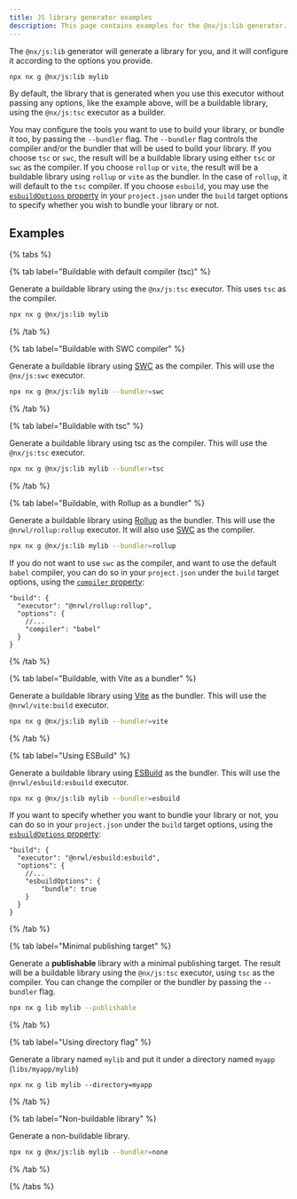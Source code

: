 ```yaml
---
title: JS library generator examples
description: This page contains examples for the @nx/js:lib generator.
---
```


The `@nx/js:lib` generator will generate a library for you, and it will configure it according to the options you provide.

```bash
npx nx g @nx/js:lib mylib
```

By default, the library that is generated when you use this executor without passing any options, like the example above, will be a buildable library, using the `@nx/js:tsc` executor as a builder.

You may configure the tools you want to use to build your library, or bundle it too, by passing the `--bundler` flag. The `--bundler` flag controls the compiler and/or the bundler that will be used to build your library. If you choose `tsc` or `swc`, the result will be a buildable library using either `tsc` or `swc` as the compiler. If you choose `rollup` or `vite`, the result will be a buildable library using `rollup` or `vite` as the bundler. In the case of `rollup`, it will default to the `tsc` compiler. If you choose `esbuild`, you may use the [`esbuildOptions` property](https://esbuild.github.io/api/) in your `project.json` under the `build` target options to specify whether you wish to bundle your library or not.

## Examples

{% tabs %}

{% tab label="Buildable with default compiler (tsc)" %}

Generate a buildable library using the `@nx/js:tsc` executor. This uses `tsc` as the compiler.

```bash
npx nx g @nx/js:lib mylib
```

{% /tab %}

{% tab label="Buildable with SWC compiler" %}

Generate a buildable library using [SWC](https://swc.rs) as the compiler. This will use the `@nx/js:swc` executor.

```bash
npx nx g @nx/js:lib mylib --bundler=swc
```

{% /tab %}

{% tab label="Buildable with tsc" %}

Generate a buildable library using tsc as the compiler. This will use the `@nx/js:tsc` executor.

```bash
npx nx g @nx/js:lib mylib --bundler=tsc
```

{% /tab %}

{% tab label="Buildable, with Rollup as a bundler" %}

Generate a buildable library using [Rollup](https://rollupjs.org) as the bundler. This will use the `@nrwl/rollup:rollup` executor. It will also use [SWC](https://swc.rs) as the compiler.

```bash
npx nx g @nx/js:lib mylib --bundler=rollup
```

If you do not want to use `swc` as the compiler, and want to use the default `babel` compiler, you can do so in your `project.json` under the `build` target options, using the [`compiler` property](https://nx.dev/packages/rollup/executors/rollup#compiler):

```jsonc {% fileName="libs/mylib/project.json" %}
"build": {
  "executor": "@nrwl/rollup:rollup",
  "options": {
    //...
    "compiler": "babel"
  }
}
```

{% /tab %}

{% tab label="Buildable, with Vite as a bundler" %}

Generate a buildable library using [Vite](https://vitejs.dev/) as the bundler. This will use the `@nrwl/vite:build` executor.

```bash
npx nx g @nx/js:lib mylib --bundler=vite
```

{% /tab %}

{% tab label="Using ESBuild" %}

Generate a buildable library using [ESBuild](https://esbuild.github.io/) as the bundler. This will use the `@nrwl/esbuild:esbuild` executor.

```bash
npx nx g @nx/js:lib mylib --bundler=esbuild
```

If you want to specify whether you want to bundle your library or not, you can do so in your `project.json` under the `build` target options, using the [`esbuildOptions` property](https://esbuild.github.io/api/):

```jsonc {% fileName="libs/mylib/project.json" %}
"build": {
  "executor": "@nrwl/esbuild:esbuild",
  "options": {
    //...
    "esbuildOptions": {
        "bundle": true
    }
  }
}
```

{% /tab %}

{% tab label="Minimal publishing target" %}

Generate a **publishable** library with a minimal publishing target. The result will be a buildable library using the `@nx/js:tsc` executor, using `tsc` as the compiler. You can change the compiler or the bundler by passing the `--bundler` flag.

```bash
npx nx g lib mylib --publishable
```

{% /tab %}

{% tab label="Using directory flag" %}

Generate a library named `mylib` and put it under a directory named `myapp` (`libs/myapp/mylib`)

```shell
npx nx g lib mylib --directory=myapp
```

{% /tab %}

{% tab label="Non-buildable library" %}

Generate a non-buildable library.

```bash
npx nx g @nx/js:lib mylib --bundler=none
```

{% /tab %}

{% /tabs %}
